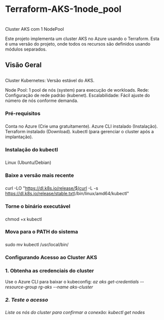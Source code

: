 # Terraform-AKS-1node_pool <h1>
Cluster AKS com 1 NodePool

Este projeto implementa um cluster AKS no Azure usando o Terraform. Esta é uma versão do projeto, onde todos os recursos são definidos usando módulos separados.

##  Visão Geral <h2>
Cluster Kubernetes: Versão estável do AKS.

Node Pool: 1 pool de nós (system) para execução de workloads.
Rede: Configuração de rede padrão (kubenet).
Escalabilidade: Fácil ajuste do número de nós conforme demanda.

### Pré-requisitos <h3>
Conta no Azure (Crie uma gratuitamente).
Azure CLI instalado (Instalação).
Terraform instalado (Download).
kubectl (para gerenciar o cluster após a implantação).

### Instalação do kubectl <h3>
Linux (Ubuntu/Debian)
### Baixe a versão mais recente <h3>
curl -LO "https://dl.k8s.io/release/$(curl -L -s https://dl.k8s.io/release/stable.txt)/bin/linux/amd64/kubectl"

### Torne o binário executável <h3>
chmod +x kubectl

### Mova para o PATH do sistema <h3>
sudo mv kubectl /usr/local/bin/

### Configurando Acesso ao Cluster AKS <h3>
### 1. Obtenha as credenciais do cluster
Use o Azure CLI para baixar o kubeconfig:  <i> <n> az aks get-credentials --resource-group rg-aks --name aks-cluster <i> <n>

### 2. Teste o acesso <h3>
Liste os nós do cluster para confirmar a conexão: <i> <n>  kubectl get nodes <i> <n>
